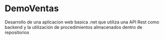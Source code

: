 # DemoVentas
Desarrollo de una aplicacion web basica .net que utiliza una API Rest como backend y la utilización de procedimientos almacenados dentro de repositorios 
